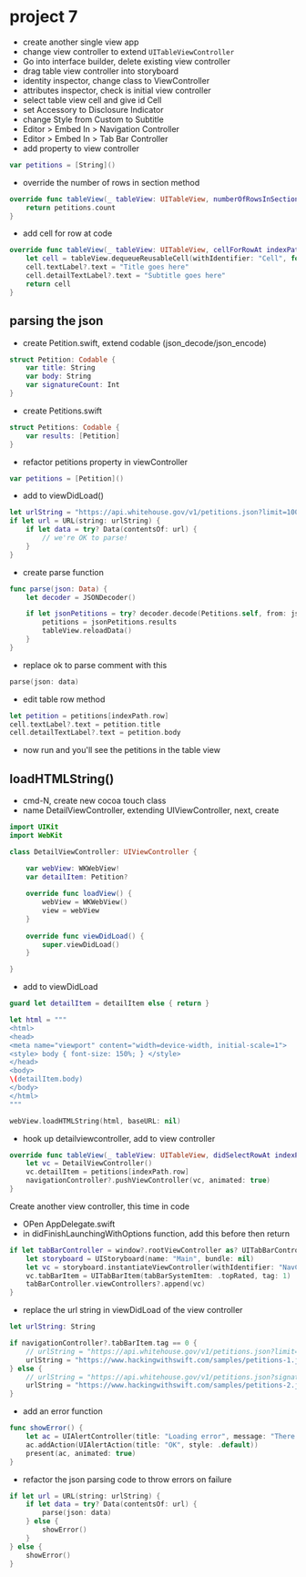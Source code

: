# project 7
- create another single view app
- change view controller to extend `UITableViewController`
- Go into interface builder, delete existing view controller
- drag table view controller into storyboard
- identity inspector, change class to ViewController
- attributes inspector, check is initial view controller
- select table view cell and give id Cell
- set Accessory to Disclosure Indicator
- change Style from Custom to Subtitle
- Editor > Embed In > Navigation Controller
- Editor > Embed In > Tab Bar Controller
- add property to view controller
```swift
var petitions = [String]()
```
- override the number of rows in section method
```swift
override func tableView(_ tableView: UITableView, numberOfRowsInSection section: Int) -> Int {
    return petitions.count
}
```
- add cell for row at code
```swift
override func tableView(_ tableView: UITableView, cellForRowAt indexPath: IndexPath) -> UITableViewCell {
    let cell = tableView.dequeueReusableCell(withIdentifier: "Cell", for: indexPath)
    cell.textLabel?.text = "Title goes here"
    cell.detailTextLabel?.text = "Subtitle goes here"
    return cell
}
```
## parsing the json
- create Petition.swift, extend codable (json_decode/json_encode)
```swift
struct Petition: Codable {
    var title: String
    var body: String
    var signatureCount: Int
}
```
- create Petitions.swift
```swift
struct Petitions: Codable {
    var results: [Petition]
}
```
- refactor petitions property in viewController
```swift
var petitions = [Petition]()
```
- add to viewDidLoad()
```swift
let urlString = "https://api.whitehouse.gov/v1/petitions.json?limit=100"
if let url = URL(string: urlString) {
    if let data = try? Data(contentsOf: url) {
        // we're OK to parse!
    }
}
```
- create parse function
```swift
func parse(json: Data) {
    let decoder = JSONDecoder()

    if let jsonPetitions = try? decoder.decode(Petitions.self, from: json) {
        petitions = jsonPetitions.results
        tableView.reloadData()
    }
}
```
- replace ok to parse comment with this
```swift
parse(json: data)
```
- edit table row method
```swift
let petition = petitions[indexPath.row]
cell.textLabel?.text = petition.title
cell.detailTextLabel?.text = petition.body
```
- now run and you'll see the petitions in the table view
## loadHTMLString()
- cmd-N, create new cocoa touch class
- name DetailViewController, extending UIViewController, next, create
```swift
import UIKit
import WebKit

class DetailViewController: UIViewController {

    var webView: WKWebView!
    var detailItem: Petition?
    
    override func loadView() {
        webView = WKWebView()
        view = webView
    }
    
    override func viewDidLoad() {
        super.viewDidLoad()
    }

}
```
- add to viewDidLoad
```swift
guard let detailItem = detailItem else { return }

let html = """
<html>
<head>
<meta name="viewport" content="width=device-width, initial-scale=1">
<style> body { font-size: 150%; } </style>
</head>
<body>
\(detailItem.body)
</body>
</html>
"""

webView.loadHTMLString(html, baseURL: nil)
```
- hook up detailviewcontroller, add to view controller
```swift
override func tableView(_ tableView: UITableView, didSelectRowAt indexPath: IndexPath) {
    let vc = DetailViewController()
    vc.detailItem = petitions[indexPath.row]
    navigationController?.pushViewController(vc, animated: true)
}
```
Create another view controller, this time in code
- OPen AppDelegate.swift
- in didFinishLaunchingWithOptions function, add this before then return
```swift
if let tabBarController = window?.rootViewController as? UITabBarController {
    let storyboard = UIStoryboard(name: "Main", bundle: nil)
    let vc = storyboard.instantiateViewController(withIdentifier: "NavController")
    vc.tabBarItem = UITabBarItem(tabBarSystemItem: .topRated, tag: 1)
    tabBarController.viewControllers?.append(vc)
}
```
- replace the url string in viewDidLoad of the view controller 
```swift
let urlString: String

if navigationController?.tabBarItem.tag == 0 {
    // urlString = "https://api.whitehouse.gov/v1/petitions.json?limit=100"
    urlString = "https://www.hackingwithswift.com/samples/petitions-1.json"
} else {
    // urlString = "https://api.whitehouse.gov/v1/petitions.json?signatureCountFloor=10000&limit=100"
    urlString = "https://www.hackingwithswift.com/samples/petitions-2.json"
}
```
- add an error function 
```swift
func showError() {
    let ac = UIAlertController(title: "Loading error", message: "There was a problem loading the feed; please check your connection and try again.", preferredStyle: .alert)
    ac.addAction(UIAlertAction(title: "OK", style: .default))
    present(ac, animated: true)
}
```
- refactor the json parsing code to throw errors on failure
```swift
if let url = URL(string: urlString) {
    if let data = try? Data(contentsOf: url) {
        parse(json: data)
    } else {
        showError()
    }
} else {
    showError()
}
```

